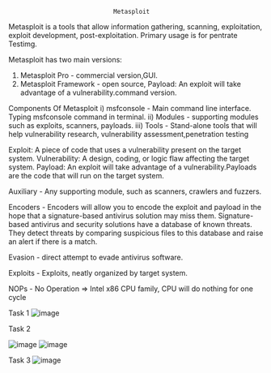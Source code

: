                                  Metasploit
      
Metasploit is a  tools that allow information gathering, scanning, exploitation, exploit development, post-exploitation. Primary usage is for pentrate Testimg.
 
Metasploit has two main versions:
1) Metasploit Pro - commercial version,GUI.
2) Metasploit Framework - open source,
Payload: An exploit will take advantage of a vulnerability.command version.

Components Of Metasploit
i)   msfconsole - Main command line interface. Typing msfconsole command in terminal.
ii)  Modules - supporting modules such as exploits, scanners, payloads.
iii) Tools - Stand-alone tools that will help vulnerability research, vulnerability assessment,penetration testing

Exploit: A piece of code that uses a vulnerability present on the target system.
Vulnerability: A design, coding, or logic flaw affecting the target system.
Payload: An exploit will take advantage of a vulnerability.Payloads are the code that will run on the target system.

Auxiliary - Any supporting module, such as scanners, crawlers and fuzzers.

Encoders - Encoders will allow you to encode the exploit and payload in the hope that a signature-based antivirus solution may miss them.
           Signature-based antivirus and security solutions have a database of known threats. They detect threats by comparing suspicious files to this database and raise an alert if there is a match.
           
Evasion - direct attempt to evade antivirus software.

Exploits - Exploits, neatly organized by target system.

NOPs - No Operation => Intel x86 CPU family, CPU will do nothing for one cycle

Task 1
![image](https://github.com/Meerathimothy/Cyber-Security/assets/57287429/985ccd61-f444-44c5-8fa8-2965773cf75f)

Task 2

![image](https://github.com/Meerathimothy/Cyber-Security/assets/57287429/5daaa922-f270-40f2-945a-12699c7b2678)
![image](https://github.com/Meerathimothy/Cyber-Security/assets/57287429/29c423a1-05e8-4cb5-9c3a-ca71cc9afe27)

Task 3
![image](https://github.com/Meerathimothy/Cyber-Security/assets/57287429/22510b15-626a-414b-a8c7-7bed396585c7)
